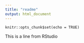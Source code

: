 ```yaml
---
title: "readme"
output: html_document
---
```


```{r setup, include=FALSE}
knitr::opts_chunk$set(echo = TRUE)
```

This is a line from RStudio
